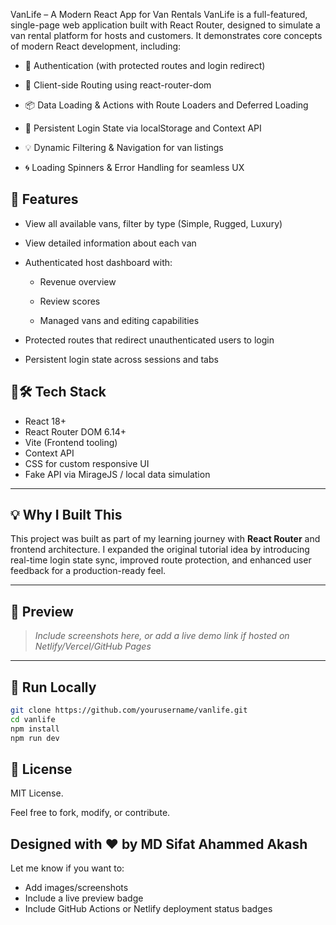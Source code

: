 VanLife – A Modern React App for Van Rentals
VanLife is a full-featured, single-page web application built with React Router, designed to simulate a van rental platform for hosts and customers. It demonstrates core concepts of modern React development, including:

- 🔐 Authentication (with protected routes and login redirect)

- 🧭 Client-side Routing using react-router-dom

- 📦 Data Loading & Actions with Route Loaders and Deferred Loading

- 💾 Persistent Login State via localStorage and Context API

- 💡 Dynamic Filtering & Navigation for van listings

- 🌀 Loading Spinners & Error Handling for seamless UX

## 📁 Features

- View all available vans, filter by type (Simple, Rugged, Luxury)

- View detailed information about each van

- Authenticated host dashboard with:

    - Revenue overview

    - Review scores

    - Managed vans and editing capabilities

- Protected routes that redirect unauthenticated users to login

- Persistent login state across sessions and tabs

 ## 🧰🛠 Tech Stack

- React 18+  
- React Router DOM 6.14+  
- Vite (Frontend tooling)  
- Context API  
- CSS for custom responsive UI  
- Fake API via MirageJS / local data simulation  

---

## 💡 Why I Built This

This project was built as part of my learning journey with **React Router** and frontend architecture. I expanded the original tutorial idea by introducing real-time login state sync, improved route protection, and enhanced user feedback for a production-ready feel.

---

## 📸 Preview

> _Include screenshots here, or add a live demo link if hosted on Netlify/Vercel/GitHub Pages_

---


## 🚀 Run Locally

```bash
git clone https://github.com/yourusername/vanlife.git
cd vanlife
npm install
npm run dev
```


## 📄 License

MIT License.

Feel free to fork, modify, or contribute.

## Designed with ❤️ by MD Sifat Ahammed Akash

Let me know if you want to:
- Add images/screenshots
- Include a live preview badge
- Include GitHub Actions or Netlify deployment status badges

